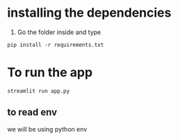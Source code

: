 # installing the dependencies

1. Go the folder inside and type
```
pip install -r requirements.txt
```
# To run the app 
```
streamlit run app.py
```

## to read env
 we will be using python env